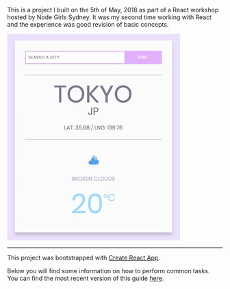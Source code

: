 This is a project I built on the 5th of May, 2018 as part of a React workshop hosted by Node Girls Sydney. It was my second time working with React and the experience was good revision of basic concepts.

![Screenshot](public/screenshot.jpg)

<hr>

This project was bootstrapped with [Create React App](https://github.com/facebookincubator/create-react-app).

Below you will find some information on how to perform common tasks.<br>
You can find the most recent version of this guide [here](https://github.com/facebookincubator/create-react-app/blob/master/packages/react-scripts/template/README.md).